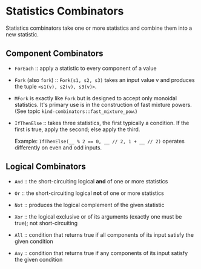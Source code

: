 # Statistics Combinators

Statistics combinators take one or more statistics and combine
them into a new statistic.

## Component Combinators

+ `ForEach` :: apply a statistic to every component of a value

+ `Fork` (also `fork`) :: `Fork(s1, s2, s3)` takes an input value v
    and produces the tuple `<s1(v), s2(v), s3(v)>`.

+ `MFork` is exactly like `Fork` but is designed to accept only
   monoidal statistics. It's primary use is in the construction
   of fast mixture powers. (See topic `kind-combinators::fast_mixture_pow`.)

+ `IfThenElse` :: takes three statistics, the first typically a condition.
   If the first is true, apply the second; else apply the third.

   Example: `IfThenElse(__ % 2 == 0, __ // 2, 1 + __ // 2)` operates differently
   on even and odd inputs.

## Logical Combinators

+ `And` :: the short-circuiting logical **and** of one or more statistics

+ `Or` :: the short-circuiting logical **not** of one or more statistics

+ `Not` :: produces the logical complement of the given statistic

+ `Xor` :: the logical exclusive or of its arguments (exactly one must be true);
    not short-circuiting

+ `All` :: condition that returns true if all components of its input
   satisfy the given condition
   
+ `Any` :: condition that returns true if any components of its input
   satisfy the given condition
